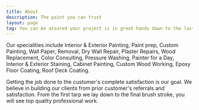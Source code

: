 ```yaml
---
title: About 
description: The paint you can trust
layout: page
tag: You can be assured your project is in great hands down to the last detail. No corners are ever cut on any job and the goal of our housepaintmelbourne painters is to provide the best finish in the area at reasonable costs. We maintain a very small crew for this reason and to be assured of the best quality job for you, your home or business.
---
```


<p>Our specialities include Interior & Exterior Painting, Paint prep, Custom Painting, Wall Paper, Removal, Dry Wall Repair, Plaster Repairs, Wood Replacement, Color Consulting, Pressure Washing, Painter for a Day, Interior & Exterior Staining, Cabinet Painting, Custom Wood Working, Epoxy Floor Coating, Roof Deck Coating.</p>
<p> Getting the job done to the customer's complete satisfaction is our goal. We believe in building our clients from prior customer's referrals and satisfaction. From the first tarp we lay down to the final brush stroke, you will see top quality professional work.</p>